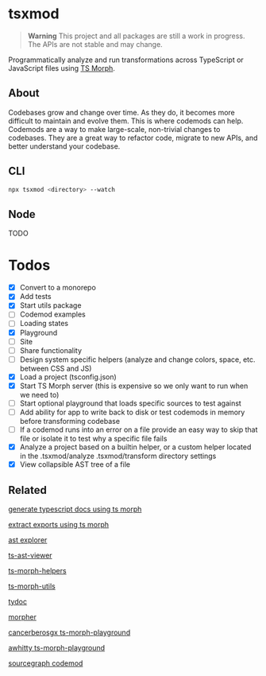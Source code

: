 # tsxmod

> **Warning**
> This project and all packages are still a work in progress. The APIs are not stable and may change.

Programmatically analyze and run transformations across TypeScript or JavaScript files using [TS Morph](https://ts-morph.com/).

## About

Codebases grow and change over time. As they do, it becomes more difficult to maintain and evolve them. This is where codemods can help. Codemods are a way to make large-scale, non-trivial changes to codebases. They are a great way to refactor code, migrate to new APIs, and better understand your codebase.

## CLI

```bash
npx tsxmod <directory> --watch
```

## Node

TODO

# Todos

- [x] Convert to a monorepo
- [x] Add tests
- [x] Start utils package
- [ ] Codemod examples
- [ ] Loading states
- [x] Playground
- [ ] Site
- [ ] Share functionality
- [ ] Design system specific helpers (analyze and change colors, space, etc. between CSS and JS)
- [x] Load a project (tsconfig.json)
- [x] Start TS Morph server (this is expensive so we only want to run when we need to)
- [ ] Start optional playground that loads specific sources to test against
- [ ] Add ability for app to write back to disk or test codemods in memory before transforming codebase
- [ ] If a codemod runs into an error on a file provide an easy way to skip that file or isolate it to test why a specific file fails
- [x] Analyze a project based on a builtin helper, or a custom helper located in the .tsxmod/analyze .tsxmod/transform directory settings
- [x] View collapsible AST tree of a file

## Related

[generate typescript docs using ts morph](https://souporserious.com/generate-typescript-docs-using-ts-morph/)

[extract exports using ts morph](https://github.com/souporserious/extract-exports-using-ts-morph)

[ast explorer](https://astexplorer.net/)

[ts-ast-viewer](https://ts-ast-viewer.com/)

[ts-morph-helpers](https://github.com/webpro/ts-morph-helpers)

[ts-morph-utils](https://github.com/TisnKu/ts-morph-utils)

[tydoc](https://github.com/tydoc/tydoc/tree/main/packages/extractor)

[morpher](https://github.com/LinbuduLab/morpher)

[cancerberosgx ts-morph-playground](https://cancerberosgx.github.io/ts-morph-playground)

[awhitty ts-morph-playground](https://awhitty.me/ts-morph-playground)

[sourcegraph codemod](https://github.com/sourcegraph/codemod)

